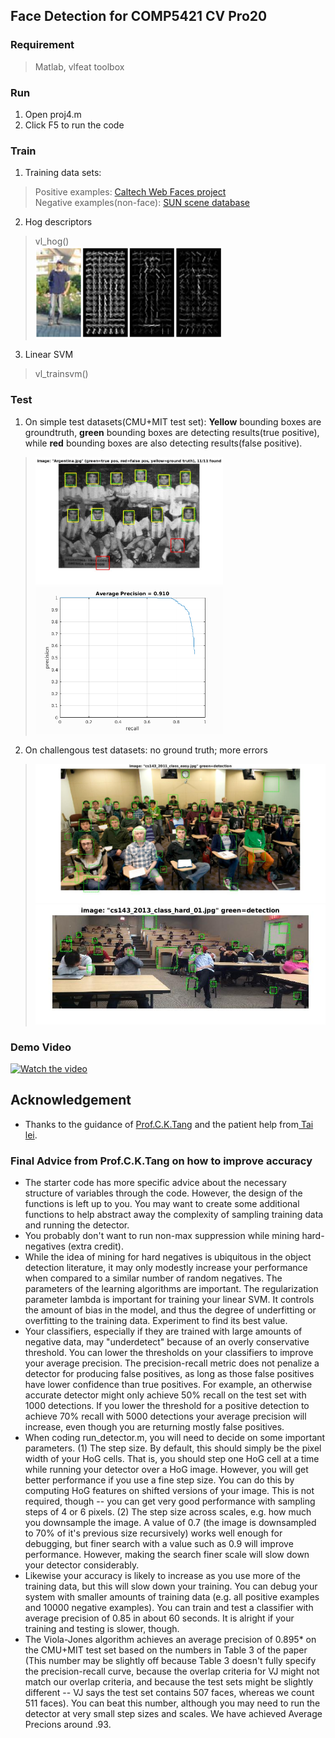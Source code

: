 ## Face Detection for COMP5421 CV Pro20
### Requirement
> Matlab, vlfeat toolbox

### Run
1. Open proj4.m
2. Click F5 to run the code

### Train 
1. Training data sets: 
> Positive examples: <a href="http://www.vision.caltech.edu/Image_Datasets/Caltech_10K_WebFaces/">Caltech Web Faces project </a> </br>
> Negative examples(non-face): <a href="http://groups.csail.mit.edu/vision/SUN/">SUN scene database</a>

2. Hog descriptors
> vl_hog() </br>
> <img src="result/hog_vis.png" width=300>

3. Linear SVM
> vl_trainsvm() </br>
> 

### Test
1. On simple test datasets(CMU+MIT test set): **Yellow** bounding boxes are groundtruth, **green** bounding boxes are detecting results(true positive), while **red** bounding boxes are also detecting results(false positive).
> <img src="result/argentina.jpg" width=300>
> <img src="result/average_precision.png" width=300>
2. On challengous test datasets: no ground truth; more errors
> <img src="result/cs143_2011_class_easy.jpg" width=500>
> <img src="result/cs143_2013_class_hard.jpg" width=500>

### Demo Video
[![Watch the video](https://raw.github.com/GabLeRoux/WebMole/master/ressources/WebMole_Youtube_Video.png)](https://youtu.be/ikqO0clNH1s)

## Acknowledgement
- Thanks to the guidance of <a href="http://www.cs.ust.hk/~cktang/bio-sketch-review.htm">Prof.C.K.Tang</a> and the patient help from<a href="https://tailei.ram-lab.com/"> Tai lei</a>.

### Final Advice from Prof.C.K.Tang on how to improve accuracy
- The starter code has more specific advice about the necessary structure of variables through the code. However, the design of the functions is left up to you. You may want to create some additional functions to help abstract away the complexity of sampling training data and running the detector.
- You probably don't want to run non-max suppression while mining hard-negatives (extra credit).
- While the idea of mining for hard negatives is ubiquitous in the object detection literature, it may only modestly increase your performance when compared to a similar number of random negatives.
The parameters of the learning algorithms are important. The regularization parameter lambda is important for training your linear SVM. It controls the amount of bias in the model, and thus the degree of underfitting or overfitting to the training data. Experiment to find its best value.
- Your classifiers, especially if they are trained with large amounts of negative data, may "underdetect" because of an overly conservative threshold. You can lower the thresholds on your classifiers to improve your average precision. The precision-recall metric does not penalize a detector for producing false positives, as long as those false positives have lower confidence than true positives. For example, an otherwise accurate detector might only achieve 50% recall on the test set with 1000 detections. If you lower the threshold for a positive detection to achieve 70% recall with 5000 detections your average precision will increase, even though you are returning mostly false positives.
- When coding run_detector.m, you will need to decide on some important parameters. (1) The step size. By default, this should simply be the pixel width of your HoG cells. That is, you should step one HoG cell at a time while running your detector over a HoG image. However, you will get better performance if you use a fine step size. You can do this by computing HoG features on shifted versions of your image. This is not required, though -- you can get very good performance with sampling steps of 4 or 6 pixels. (2) The step size across scales, e.g. how much you downsample the image. A value of 0.7 (the image is downsampled to 70% of it's previous size recursively) works well enough for debugging, but finer search with a value such as 0.9 will improve performance. However, making the search finer scale will slow down your detector considerably.
- Likewise your accuracy is likely to increase as you use more of the training data, but this will slow down your training. You can debug your system with smaller amounts of training data (e.g. all positive examples and 10000 negative examples).
You can train and test a classifier with average precision of 0.85 in about 60 seconds. It is alright if your training and testing is slower, though.
- The Viola-Jones algorithm achieves an average precision of 0.895* on the CMU+MIT test set based on the numbers in Table 3 of the paper (This number may be slightly off because Table 3 doesn't fully specify the precision-recall curve, because the overlap criteria for VJ might not match our overlap criteria, and because the test sets might be slightly different -- VJ says the test set contains 507 faces, whereas we count 511 faces). You can beat this number, although you may need to run the detector at very small step sizes and scales. We have achieved Average Precions around .93.


